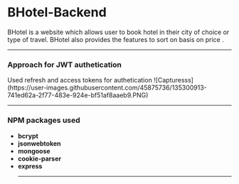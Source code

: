 # BHotel-Backend
BHotel is a website which allows user to book hotel in their city of choice or type of travel. BHotel also provides the features to sort on basis on price .
<hr>

<h3>Approach for JWT authetication</h3>
 Used refresh and access tokens for authetication
 ![Capturesss](https://user-images.githubusercontent.com/45875736/135300913-741ed62a-2f77-483e-924e-bf51af8aaeb9.PNG)


<hr>
<h3>NPM packages used</h3>
<ul>
<li><strong>bcrypt</strong></li>
<li><strong>jsonwebtoken</strong></li>
<li><strong>mongoose</strong></li>
<li><strong>cookie-parser</strong></li>
<li><strong>express</strong></li>

<hr>

